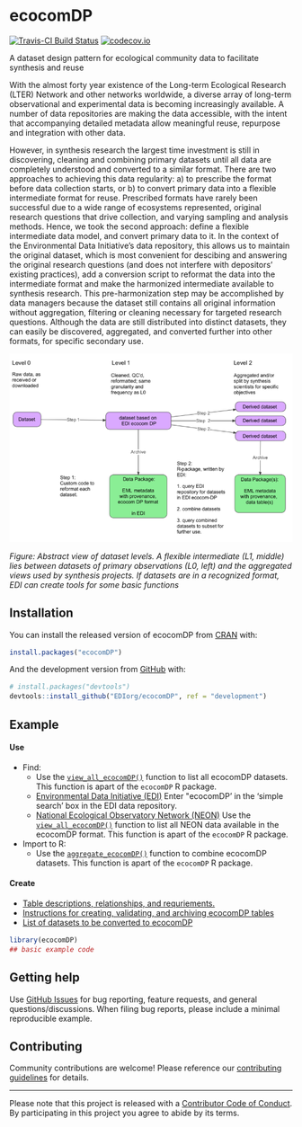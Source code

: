 
<!-- README.md is generated from README.Rmd. Please edit that file -->

# ecocomDP

<!-- badges: start -->

[![Travis-CI Build
Status](https://travis-ci.com/EDIorg/ecocomDP.svg?branch=master)](https://travis-ci.org/EDIorg/ecocomDP)
[![codecov.io](https://codecov.io/github/EDIorg/ecocomDP/coverage.svg?branch=master)](https://codecov.io/github/EDIorg/ecocomDP?branch=master)
<!-- badges: end -->

A dataset design pattern for ecological community data to facilitate
synthesis and reuse

With the almost forty year existence of the Long-term Ecological
Research (LTER) Network and other networks worldwide, a diverse array of
long-term observational and experimental data is becoming increasingly
available. A number of data repositories are making the data accessible,
with the intent that accompanying detailed metadata allow meaningful
reuse, repurpose and integration with other data.

However, in synthesis research the largest time investment is still in
discovering, cleaning and combining primary datasets until all data are
completely understood and converted to a similar format. There are two
approaches to achieving this data regularity: a) to prescribe the format
before data collection starts, or b) to convert primary data into a
flexible intermediate format for reuse. Prescribed formats have rarely
been successful due to a wide range of ecosystems represented, original
research questions that drive collection, and varying sampling and
analysis methods. Hence, we took the second approach: define a flexible
intermediate data model, and convert primary data to it. In the context
of the Environmental Data Initiative’s data repository, this allows us
to maintain the original dataset, which is most convenient for descibing
and answering the original research questions (and does not interfere
with depositors’ existing practices), add a conversion script to
reformat the data into the intermediate format and make the harmonized
intermediate available to synthesis research. This pre-harmonization
step may be accomplished by data managers because the dataset still
contains all original information without aggregation, filtering or
cleaning necessary for targeted research questions. Although the data
are still distributed into distinct datasets, they can easily be
discovered, aggregated, and converted further into other formats, for
specific secondary use.

![](https://github.com/EDIorg/ecocomDP/blob/master/documentation/images/ecocom_dp_workflow_cut.png)

*Figure: Abstract view of dataset levels. A flexible intermediate (L1,
middle) lies between datasets of primary observations (L0, left) and the
aggregated views used by synthesis projects. If datasets are in a
recognized format, EDI can create tools for some basic functions*

## Installation

You can install the released version of ecocomDP from
[CRAN](https://CRAN.R-project.org) with:

``` r
install.packages("ecocomDP")
```

And the development version from [GitHub](https://github.com/) with:

``` r
# install.packages("devtools")
devtools::install_github("EDIorg/ecocomDP", ref = "development")
```

## Example

#### Use

  - Find:
      - Use the
        [`view_all_ecocomDP()`](https://github.com/EDIorg/ecocomDP/tree/master/documentation/instructions#discover)
        function to list all ecocomDP datasets. This function is apart
        of the `ecocomDP` R package.
      - [Environmental Data Initiative
        (EDI)](https://portal.edirepository.org:443/nis/simpleSearch?defType=edismax&q=ecocomDP&fq=-scope:ecotrends&fq=-scope:lter-landsat*&fl=id,packageid,title,author,organization,pubdate,coordinates&debug=false)
        Enter "ecocomDP’ in the ‘simple search’ box in the EDI data
        repository.
      - [National Ecological Observatory Network
        (NEON)](https://github.com/EDIorg/ecocomDP/tree/master/documentation/examples/NEON)
        Use the
        [`view_all_ecocomDP()`](https://github.com/EDIorg/ecocomDP/tree/master/documentation/instructions#discover)
        function to list all NEON data available in the ecocomDP format.
        This function is apart of the `ecocomDP` R package.
  - Import to R:
      - Use the
        [`aggregate_ecocomDP()`](https://github.com/EDIorg/ecocomDP/tree/master/documentation/instructions#reuse)
        function to combine ecocomDP datasets. This function is apart of
        the `ecocomDP` R package.

#### Create

  - [Table descriptions, relationships, and
    requriements.](https://github.com/EDIorg/ecocomDP/tree/master/documentation/model)
  - [Instructions for creating, validating, and archiving ecocomDP
    tables](https://github.com/EDIorg/ecocomDP/tree/master/documentation/instructions)
  - [List of datasets to be converted to
    ecocomDP](https://github.com/EDIorg/ecocomDP/tree/master/documentation/processing_queue)

<!-- end list -->

``` r
library(ecocomDP)
## basic example code
```

## Getting help

Use [GitHub Issues](https://github.com/EDIorg/ecocomDP/issues) for bug
reporting, feature requests, and general questions/discussions. When
filing bug reports, please include a minimal reproducible example.

## Contributing

Community contributions are welcome\! Please reference our [contributing
guidelines](https://github.com/EDIorg/ecocomDP/blob/master/CONTRIBUTING.md)
for details.

-----

Please note that this project is released with a [Contributor Code of
Conduct](https://github.com/EDIorg/ecocomDP/blob/master/CODE_OF_CONDUCT.md).
By participating in this project you agree to abide by its terms.
